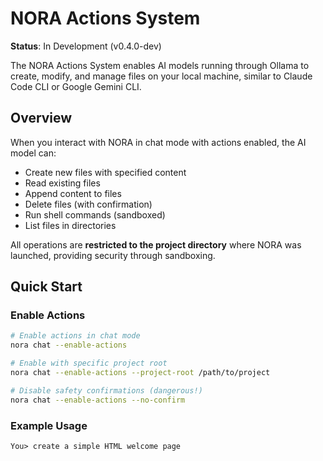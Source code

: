 # NORA Actions System

**Status**: In Development (v0.4.0-dev)

The NORA Actions System enables AI models running through Ollama to create, modify, and manage files on your local machine, similar to Claude Code CLI or Google Gemini CLI.

## Overview

When you interact with NORA in chat mode with actions enabled, the AI model can:
- Create new files with specified content
- Read existing files
- Append content to files
- Delete files (with confirmation)
- Run shell commands (sandboxed)
- List files in directories

All operations are **restricted to the project directory** where NORA was launched, providing security through sandboxing.

## Quick Start

### Enable Actions

```bash
# Enable actions in chat mode
nora chat --enable-actions

# Enable with specific project root
nora chat --enable-actions --project-root /path/to/project

# Disable safety confirmations (dangerous!)
nora chat --enable-actions --no-confirm
```

### Example Usage

```
You> create a simple HTML welcome page